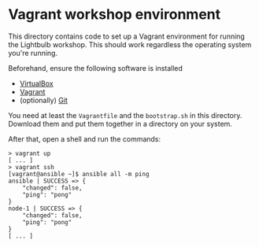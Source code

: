 # Vagrant workshop environment

This directory contains code to set up a Vagrant environment for running the Lightbulb workshop. This should work regardless the operating system you're running.

Beforehand, ensure the following software is installed

- [VirtualBox](https://www.virtualbox.org/wiki/Downloads)
- [Vagrant](https://www.vagrantup.com/downloads.html)
- (optionally) [Git](https://git-scm.com/downloads)

You need at least the `Vagrantfile` and the `bootstrap.sh` in this directory. Download them and put them together in a directory on your system.

After that, open a shell and run the commands:

```console
> vagrant up
[ ... ]
> vagrant ssh
[vagrant@ansible ~]$ ansible all -m ping
ansible | SUCCESS => {
    "changed": false,
    "ping": "pong"
}
node-1 | SUCCESS => {
    "changed": false,
    "ping": "pong"
}
[ ... ]
```
